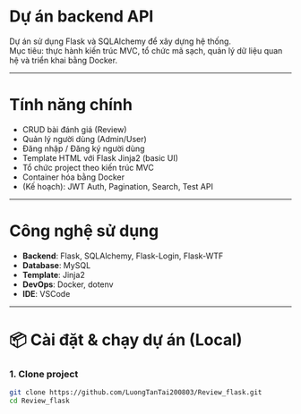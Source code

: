 # Dự án backend API 

Dự án sử dụng Flask và SQLAlchemy để xây dựng hệ thống.  
Mục tiêu: thực hành kiến trúc MVC, tổ chức mã sạch, quản lý dữ liệu quan hệ và triển khai bằng Docker.

---

# Tính năng chính

- CRUD bài đánh giá (Review)
- Quản lý người dùng (Admin/User)
- Đăng nhập / Đăng ký người dùng
- Template HTML với Flask Jinja2 (basic UI)
- Tổ chức project theo kiến trúc MVC
- Container hóa bằng Docker
- (Kế hoạch): JWT Auth, Pagination, Search, Test API

---

# Công nghệ sử dụng

- **Backend**: Flask, SQLAlchemy, Flask-Login, Flask-WTF  
- **Database**: MySQL  
- **Template**: Jinja2  
- **DevOps**: Docker, dotenv  
- **IDE**: VSCode  

---

# 📦 Cài đặt & chạy dự án (Local)

### 1. Clone project
```bash
git clone https://github.com/LuongTanTai200803/Review_flask.git
cd Review_flask

